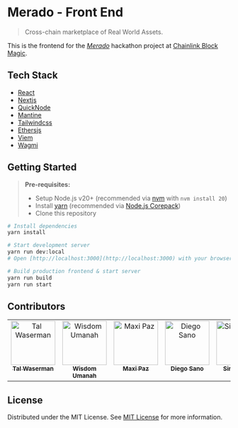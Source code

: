 # Merado - Front End

> Cross-chain marketplace of Real World Assets.

This is the frontend for the _[Merado](https://merado.vercel.app)_ hackathon project at [Chainlink Block Magic](https://chain.link/hackathon).

## Tech Stack

- [React](https://react.dev/)
- [Nextjs](https://nextjs.org/)
- [QuickNode](https://www.quicknode.com/)
- [Mantine](https://mantine.dev/)
- [Tailwindcss](https://tailwindcss.com/)
- [Ethersjs](https://docs.ethers.org/v6/)
- [Viem](https://viem.sh/)
- [Wagmi](https://wagmi.sh/)

## Getting Started

> **Pre-requisites:**
>
> - Setup Node.js v20+ (recommended via [nvm](https://github.com/nvm-sh/nvm) with `nvm install 20`)
> - Install [yarn](https://yarnpkg.com/getting-started/install) (recommended via [Node.js Corepack](https://nodejs.org/api/corepack.html))
> - Clone this repository

```bash
# Install dependencies
yarn install

# Start development server
yarn run dev:local
# Open [http://localhost:3000](http://localhost:3000) with your browser to see the dApp running.

# Build production frontend & start server
yarn run build
yarn run start
```

## Contributors

<!-- markdownlint-disable -->

<table>
  <tbody>
    <tr>
      <td align="center" valign="top" width="20%"><a href="https://github.com/talwaserman"><img src="https://avatars.githubusercontent.com/talwaserman?v=3?s=100" width="100px;" alt="Tal Waserman"/><br /><sub><b>Tal Waserman</b></sub></a></td>
      <td align="center" valign="top" width="20%"><a href="http://wisdom-umanah.super.site/"><img src="https://media.licdn.com/dms/image/D4D03AQHYoWLAkfiVEg/profile-displayphoto-shrink_200_200/0/1705060796514?e=1722470400&v=beta&t=mlRRiJCMbpF3gjz3eiFMLaVWfjFJ6MYoqVIBL1Dt_9A" width="100px;" alt="Wisdom Umanah"/><br /><sub><b>Wisdom Umanah</b></sub></a></td>
      <td align="center" valign="top" width="20%"><a href="https://github.com/maxipaz"><img src="https://avatars.githubusercontent.com/maxipaz?v=3?s=100" width="100px;" alt="Maxi Paz"/><br /><sub><b>Maxi Paz</b></sub></a></td>
      <td align="center" valign="top" width="20%"><a href="https://github.com/diegosano"><img src="https://avatars.githubusercontent.com/diegosano?v=3?s=100" width="100px;" alt="Diego Sano"/><br /><sub><b>Diego Sano</b></sub></a></td>
      <td align="center" valign="top" width="20%"><a href="https://github.com/SimonAyo1"><img src="https://avatars.githubusercontent.com/SimonAyo1?v=3?s=100" width="100px;" alt="Simon Ayo"/><br /><sub><b>Simon Ayo</b></sub></a></td>
    </tr>
  </tbody>
</table>

<!-- markdownlint-restore -->

## License

Distributed under the MIT License. See [MIT License](https://github.com/cross-chain-market/chainlink-hackathon2024-web/blob/main/LICENSE) for more information.
